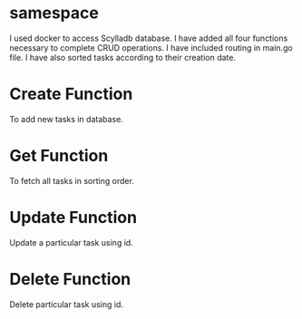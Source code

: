 # samespace
I used docker to access Scylladb database. I have added all four functions necessary to complete  CRUD operations. 
I have included routing in main.go file. 
I have also sorted tasks according to their creation date.

# Create Function
To add new tasks in database.

# Get Function 
To fetch all tasks in sorting order.

# Update Function
Update a particular task using id. 

# Delete Function
Delete particular task using id. 
